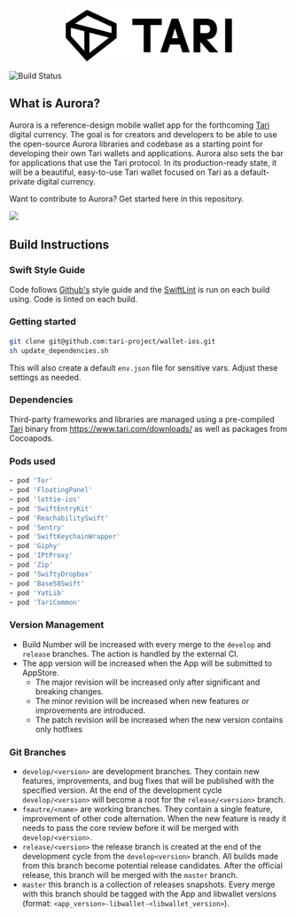 <p align="center">
	<img width="300" src="./readme-files/tari-logo.svg">
</p>

![Build Status](https://app.bitrise.io/app/b525265e43df3333/status.svg?token=4FoLfg9CpiFswB2syqYexA&branch=master)

## What is Aurora?
Aurora is a reference-design mobile wallet app for the forthcoming [Tari](https://www.tari.com/) digital currency. The goal is for creators and developers to be able to use the open-source Aurora libraries and codebase as a starting point for developing their own Tari wallets and applications. Aurora also sets the bar for applications that use the Tari protocol. In its production-ready state, it will be a beautiful, easy-to-use Tari wallet focused on Tari as a default-private digital currency.

Want to contribute to Aurora? Get started here in this repository.

<a href="https://apps.apple.com/us/app/tari-aurora/id1503654828" target="_blank"><img width="100" src="https://aurora.tari.com/img/AppStoreButton_large.svg"></a>

## Build Instructions

### Swift Style Guide

Code follows [Github's](https://github.com/github/swift-style-guide) style guide and the [SwiftLint](https://github.com/realm/SwiftLint) is run on each build using. Code is linted on each build.

### Getting started

```bash
git clone git@github.com:tari-project/wallet-ios.git
sh update_dependencies.sh
```

This will also create a default `env.json` file for sensitive vars. Adjust these settings as needed.

### Dependencies

Third-party frameworks and libraries are managed using a pre-compiled [Tari](https://github.com/tari-project/tari) binary from https://www.tari.com/downloads/ as well as packages from Cocoapods.

### Pods used 

```ruby
- pod 'Tor'
- pod 'FloatingPanel'
- pod 'lottie-ios'
- pod 'SwiftEntryKit'
- pod 'ReachabilitySwift'
- pod 'Sentry'
- pod 'SwiftKeychainWrapper'
- pod 'Giphy'
- pod 'IPtProxy'
- pod 'Zip'
- pod 'SwiftyDropbox'
- pod 'Base58Swift'
- pod 'YatLib'
- pod 'TariCommon'
```

### Version Management

* Build Number will be increased with every merge to the `develop` and `release` branches. The action is handled by the external CI.
* The app version will be increased when the App will be submitted to AppStore. 
    * The major revision will be increased only after significant and breaking changes.
    * The minor revision will be increased when new features or improvements are introduced.
    * The patch revision will be increased when the new version contains only hotfixes 

### Git Branches

- `develop/<version>` are development branches. They contain new features, improvements, and bug fixes that will be published with the specified version. At the end of the development cycle `develop/<version>` will become a root for the `release/<version>` branch.
- `feautre/<name>` are working branches. They contain a single feature, improvement of other code alternation. When the new feature is ready it needs to pass the core review before it will be merged with `develop/<version>`.
- `release/<version>` the release branch is created at the end of the development cycle from the `develop<version>` branch. All builds made from this branch become potential release candidates. After the official release, this branch will be merged with the `master` branch.
- `master` this branch is a collection of releases snapshots. Every merge with this branch should be tagged with the App and libwallet versions (format: `<app_version>-libwallet-<libwallet_version>`).
